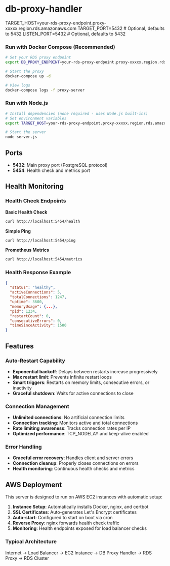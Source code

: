 # db-proxy-handler

TARGET_HOST=your-rds-proxy-endpoint.proxy-xxxxx.region.rds.amazonaws.com
TARGET_PORT=5432 # Optional, defaults to 5432
LISTEN_PORT=5432 # Optional, defaults to 5432

### Run with Docker Compose (Recommended)

```bash
# Set your RDS proxy endpoint
export DB_PROXY_ENDPOINT=your-rds-proxy-endpoint.proxy-xxxxx.region.rds.amazonaws.com

# Start the proxy
docker-compose up -d

# View logs
docker-compose logs -f proxy-server
```

### Run with Node.js

```bash
# Install dependencies (none required - uses Node.js built-ins)
# Set environment variables
export TARGET_HOST=your-rds-proxy-endpoint.proxy-xxxxx.region.rds.amazonaws.com

# Start the server
node server.js
```

## Ports

- **5432**: Main proxy port (PostgreSQL protocol)
- **5454**: Health check and metrics port

## Health Monitoring

### Health Check Endpoints

**Basic Health Check**

```bash
curl http://localhost:5454/health
```

**Simple Ping**

```bash
curl http://localhost:5454/ping
```

**Prometheus Metrics**

```bash
curl http://localhost:5454/metrics
```

### Health Response Example

```json
{
  "status": "healthy",
  "activeConnections": 5,
  "totalConnections": 1247,
  "uptime": 3600,
  "memoryUsage": {...},
  "pid": 1234,
  "restartCount": 0,
  "consecutiveErrors": 0,
  "timeSinceActivity": 1500
}
```

## Features

### Auto-Restart Capability

- **Exponential backoff**: Delays between restarts increase progressively
- **Max restart limit**: Prevents infinite restart loops
- **Smart triggers**: Restarts on memory limits, consecutive errors, or inactivity
- **Graceful shutdown**: Waits for active connections to close

### Connection Management

- **Unlimited connections**: No artificial connection limits
- **Connection tracking**: Monitors active and total connections
- **Rate limiting awareness**: Tracks connection rates per IP
- **Optimized performance**: TCP_NODELAY and keep-alive enabled

### Error Handling

- **Graceful error recovery**: Handles client and server errors
- **Connection cleanup**: Properly closes connections on errors
- **Health monitoring**: Continuous health checks and metrics

## AWS Deployment

This server is designed to run on AWS EC2 instances with automatic setup:

1. **Instance Setup**: Automatically installs Docker, nginx, and certbot
2. **SSL Certificates**: Auto-generates Let's Encrypt certificates
3. **Auto-start**: Configured to start on boot via cron
4. **Reverse Proxy**: nginx forwards health check traffic
5. **Monitoring**: Health endpoints exposed for load balancer checks

### Typical Architecture

Internet → Load Balancer → EC2 Instance → DB Proxy Handler → RDS Proxy → RDS Cluster
